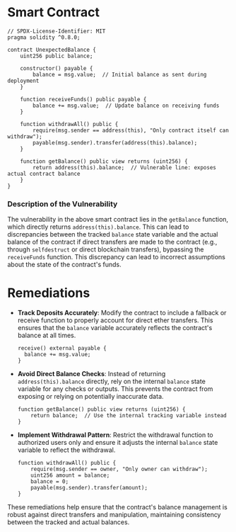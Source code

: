 # Smart Contract

```solidity
// SPDX-License-Identifier: MIT
pragma solidity ^0.8.0;

contract UnexpectedBalance {
    uint256 public balance;

    constructor() payable {
        balance = msg.value;  // Initial balance as sent during deployment
    }

    function receiveFunds() public payable {
        balance += msg.value;  // Update balance on receiving funds
    }

    function withdrawAll() public {
        require(msg.sender == address(this), "Only contract itself can withdraw");
        payable(msg.sender).transfer(address(this).balance);
    }

    function getBalance() public view returns (uint256) {
        return address(this).balance;  // Vulnerable line: exposes actual contract balance
    }
}
```

### Description of the Vulnerability
The vulnerability in the above smart contract lies in the `getBalance` function, which directly returns `address(this).balance`. This can lead to discrepancies between the tracked `balance` state variable and the actual balance of the contract if direct transfers are made to the contract (e.g., through `selfdestruct` or direct blockchain transfers), bypassing the `receiveFunds` function. This discrepancy can lead to incorrect assumptions about the state of the contract's funds.

# Remediations

- **Track Deposits Accurately**: Modify the contract to include a fallback or receive function to properly account for direct ether transfers. This ensures that the `balance` variable accurately reflects the contract's balance at all times.

  ```solidity
  receive() external payable {
    balance += msg.value;
  }
  ```

- **Avoid Direct Balance Checks**: Instead of returning `address(this).balance` directly, rely on the internal `balance` state variable for any checks or outputs. This prevents the contract from exposing or relying on potentially inaccurate data.

  ```solidity
  function getBalance() public view returns (uint256) {
      return balance;  // Use the internal tracking variable instead
  }
  ```

- **Implement Withdrawal Pattern**: Restrict the withdrawal function to authorized users only and ensure it adjusts the internal `balance` state variable to reflect the withdrawal.

  ```solidity
  function withdrawAll() public {
      require(msg.sender == owner, "Only owner can withdraw");
      uint256 amount = balance;
      balance = 0;
      payable(msg.sender).transfer(amount);
  }
  ```

These remediations help ensure that the contract's balance management is robust against direct transfers and manipulation, maintaining consistency between the tracked and actual balances.